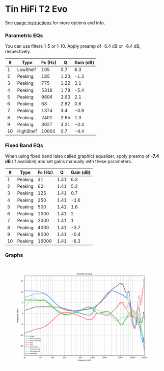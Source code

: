 # Tin HiFi T2 Evo
See [usage instructions](https://github.com/jaakkopasanen/AutoEq#usage) for more options and info.

### Parametric EQs
You can use filters 1-5 or 1-10. Apply preamp of -6.4 dB or -6.4 dB, respectively.

|   # | Type      |   Fc (Hz) |    Q |   Gain (dB) |
|-----|-----------|-----------|------|-------------|
|   1 | LowShelf  |       105 | 0.7  |         6.3 |
|   2 | Peaking   |       185 | 1.23 |        -1.3 |
|   3 | Peaking   |       775 | 1.22 |         3.1 |
|   4 | Peaking   |      5319 | 1.78 |        -5.4 |
|   5 | Peaking   |      9604 | 2.63 |         2.1 |
|   6 | Peaking   |        68 | 2.82 |         0.6 |
|   7 | Peaking   |      1374 | 3.4  |        -0.9 |
|   8 | Peaking   |      2401 | 2.65 |         1.3 |
|   9 | Peaking   |      3627 | 3.21 |        -0.4 |
|  10 | HighShelf |     10000 | 0.7  |        -4.4 |

### Fixed Band EQs
When using fixed band (also called graphic) equalizer, apply preamp of **-7.4 dB** (if available) and set gains manually with these parameters.

|   # | Type    |   Fc (Hz) |    Q |   Gain (dB) |
|-----|---------|-----------|------|-------------|
|   1 | Peaking |        31 | 1.41 |         6.3 |
|   2 | Peaking |        62 | 1.41 |         5.2 |
|   3 | Peaking |       125 | 1.41 |         0.7 |
|   4 | Peaking |       250 | 1.41 |        -1.6 |
|   5 | Peaking |       500 | 1.41 |         1.6 |
|   6 | Peaking |      1000 | 1.41 |         2   |
|   7 | Peaking |      2000 | 1.41 |         1   |
|   8 | Peaking |      4000 | 1.41 |        -3.7 |
|   9 | Peaking |      8000 | 1.41 |        -0.4 |
|  10 | Peaking |     16000 | 1.41 |        -8.3 |

### Graphs
![](./Tin%20HiFi%20T2%20Evo.png)
